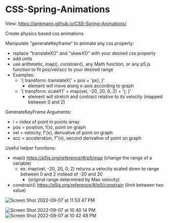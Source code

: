 # CSS-Spring-Animations
View:
https://lankmann.github.io/CSS-Spring-Animations/

Create physics based css animations

Manipulate "generateKeyframe" to animate any css property:

* replace "translateX()" and "skewX()" with your desired css property
* add units
* use arithmetic, map(), constrain(), any Math function, or any p5.js function to fit pos/vel/acc to your desired range
* Examples:
  * '{ transform: translateX(' + pos + 'px); }'
    * element will move along x-axis according to graph
  * '{ transform: scaleY(' + map(vel, -20, 20, 0, 2) + '); }'
    * element will stretch and contract relative to its velocity (mapped between 0 and 2)

GenerateKeyFrame Arguments:

* i = index of point in points array
* pos = position, f(x), point on graph
* vel = velocity, f'(x), derivative of point on graph
* acc = acceleration, f"(x), second derivative of point on graph

Useful helper functions:

* map() https://p5js.org/reference/#/p5/map (change the range of a variable) 
  * ex. map(vel, -20, 20, 0, 2) returns a velocity scaled down to range between 0 and 2 instead of -20 and 20
    * (original range determined by Max velocity)
* constrain() https://p5js.org/reference/#/p5/constrain (limit between two value)

![Screen Shot 2022-09-07 at 11 53 47 PM](https://user-images.githubusercontent.com/67165825/189054900-108b7e08-5b5c-4666-ba79-369e698a6fe1.png)

![Screen Shot 2022-09-07 at 10 40 14 PM](https://user-images.githubusercontent.com/67165825/189054721-3d510df3-28a3-4d83-a2a5-0d641dc4e2ef.png)
![Screen Shot 2022-09-07 at 10 42 48 PM](https://user-images.githubusercontent.com/67165825/189054763-7ee13820-19c1-42bf-a353-a9598e25255f.png)

